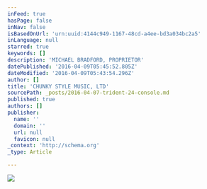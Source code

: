 ```yaml
---
inFeed: true
hasPage: false
inNav: false
isBasedOnUrl: 'urn:uuid:4144c949-1167-48cd-a4ee-bd3a034bc2a5'
inLanguage: null
starred: true
keywords: []
description: 'MICHAEL BRADFORD, PROPRIETOR'
datePublished: '2016-04-09T05:45:52.805Z'
dateModified: '2016-04-09T05:43:54.296Z'
author: []
title: 'CHUNKY STYLE MUSIC, LTD'
sourcePath: _posts/2016-04-07-trident-24-console.md
published: true
authors: []
publisher:
  name: ''
  domain: ''
  url: null
  favicon: null
_context: 'http://schema.org'
_type: Article

---
```

![](https://the-grid-user-content.s3-us-west-2.amazonaws.com/8cf0b370-1b64-4e80-9c04-1bb6859d45f7.png)